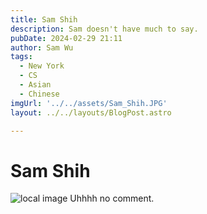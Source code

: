 ```yaml
---
title: Sam Shih
description: Sam doesn't have much to say. 
pubDate: 2024-02-29 21:11
author: Sam Wu
tags:
  - New York
  - CS
  - Asian
  - Chinese
imgUrl: '../../assets/Sam_Shih.JPG'
layout: ../../layouts/BlogPost.astro

---
```

# Sam Shih

![local image](../../assets/Sam_Shih.JPG)
Uhhhh no comment.
